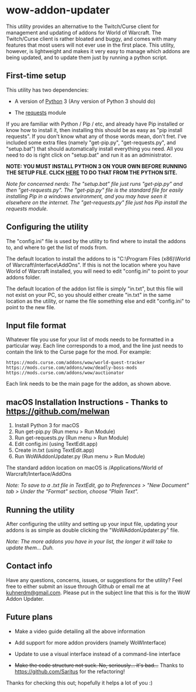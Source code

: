 # wow-addon-updater

This utility provides an alternative to the Twitch/Curse client for management and updating of addons for World of Warcraft. The Twitch/Curse client is rather bloated and buggy, and comes with many features that most users will not ever use in the first place. This utility, however, is lightweight and makes it very easy to manage which addons are being updated, and to update them just by running a python script.

## First-time setup

This utility has two dependencies:

* A version of [Python](https://www.python.org/) 3 (Any version of Python 3 should do)

* The [requests](http://docs.python-requests.org/en/master/) module

If you are familiar with Python / Pip / etc, and already have Pip installed or know how to install it, then installing this should be as easy as "pip install requests". If you don't know what any of those words mean, don't fret. I've included some extra files (namely "get-pip.py", "get-requests.py", and "setup.bat") that should automatically install everything you need. All you need to do is right click on "setup.bat" and run it as an administrator.

**NOTE: YOU MUST INSTALL PYTHON 3 ON YOUR OWN BEFORE RUNNING THE SETUP FILE. CLICK [HERE](https://www.python.org/downloads/) TO DO THAT FROM THE PYTHON SITE.**

*Note for concerned nerds: The "setup.bat" file just runs "get-pip.py" and then "get-requests.py". The "get-pip.py" file is the standard file for easily installing Pip in a windows environment, and you may have seen it elsewhere on the internet. The "get-requests.py" file just has Pip install the requests module.*

## Configuring the utility

The "config.ini" file is used by the utility to find where to install the addons to, and where to get the list of mods from.

The default location to install the addons to is "C:\Program Files (x86)\World of Warcraft\Interface\AddOns". If this is not the location where you have World of Warcraft installed, you will need to edit "config.ini" to point to your addons folder.

The default location of the addon list file is simply "in.txt", but this file will not exist on your PC, so you should either create "in.txt" in the same location as the utility, or name the file something else and edit "config.ini" to point to the new file.

## Input file format

Whatever file you use for your list of mods needs to be formatted in a particular way. Each line corresponds to a mod, and the line just needs to contain the link to the Curse page for the mod. For example:

    https://mods.curse.com/addons/wow/world-quest-tracker
    https://mods.curse.com/addons/wow/deadly-boss-mods
    https://mods.curse.com/addons/wow/auctionator
    
Each link needs to be the main page for the addon, as shown above.

## macOS Installation Instructions - Thanks to https://github.com/melwan

1. Install Python 3 for macOS
2. Run get-pip.py (Run menu > Run Module)
3. Run get-requests.py (Run menu > Run Module)
4. Edit config.ini (using TextEdit.app)
5. Create in.txt (using TextEdit.app)
6. Run WoWAddonUpdater.py (Run menu > Run Module)

The standard addon location on macOS is /Applications/World of Warcraft/Interface/AddOns

*Note: To save to a .txt file in TextEdit, go to Preferences > "New Document" tab > Under the "Format" section, choose "Plain Text".*

## Running the utility

After configuring the utility and setting up your input file, updating your addons is as simple as double clicking the "WoWAddonUpdater.py" file.

*Note: The more addons you have in your list, the longer it will take to update them... Duh.*

## Contact info

Have any questions, concerns, issues, or suggestions for the utility? Feel free to either submit an issue through Github or email me at kuhnerdm@gmail.com. Please put in the subject line that this is for the WoW Addon Updater.

## Future plans

* Make a video guide detailing all the above information

* Add support for more addon providers (namely WoWInterface)

* Update to use a visual interface instead of a command-line interface

* ~~Make the code structure not suck. No, seriously... it's bad...~~ Thanks to https://github.com/Saritus for the refactoring!

Thanks for checking this out; hopefully it helps a lot of you :)
